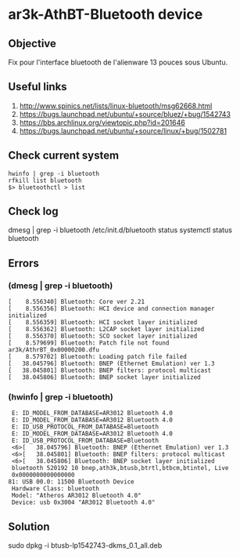 # ar3k-AthBT-Bluetooth device

## Objective
Fix pour l'interface bluetooth de l'alienware 13 pouces sous Ubuntu.

## Useful links
1. http://www.spinics.net/lists/linux-bluetooth/msg62668.html
2. https://bugs.launchpad.net/ubuntu/+source/bluez/+bug/1542743
3. https://bbs.archlinux.org/viewtopic.php?id=201646
4. https://bugs.launchpad.net/ubuntu/+source/linux/+bug/1502781

## Check current system
```
hwinfo | grep -i bluetooth
rfkill list bluetooth
$> bluetoothctl > list
```

## Check log
dmesg | grep -i bluetooth
/etc/init.d/bluetooth status
systemctl status bluetooth

## Errors
### (dmesg | grep -i bluetooth)
```
[    8.556340] Bluetooth: Core ver 2.21
[    8.556356] Bluetooth: HCI device and connection manager initialized
[    8.556359] Bluetooth: HCI socket layer initialized
[    8.556362] Bluetooth: L2CAP socket layer initialized
[    8.556370] Bluetooth: SCO socket layer initialized
[    8.579699] Bluetooth: Patch file not found ar3k/AthrBT_0x00000200.dfu
[    8.579702] Bluetooth: Loading patch file failed
[   38.045796] Bluetooth: BNEP (Ethernet Emulation) ver 1.3
[   38.045801] Bluetooth: BNEP filters: protocol multicast
[   38.045806] Bluetooth: BNEP socket layer initialized
```


### (hwinfo | grep -i bluetooth)
```
 E: ID_MODEL_FROM_DATABASE=AR3012 Bluetooth 4.0
 E: ID_MODEL_FROM_DATABASE=AR3012 Bluetooth 4.0
 E: ID_USB_PROTOCOL_FROM_DATABASE=Bluetooth
 E: ID_MODEL_FROM_DATABASE=AR3012 Bluetooth 4.0
 E: ID_USB_PROTOCOL_FROM_DATABASE=Bluetooth
 <6>[   38.045796] Bluetooth: BNEP (Ethernet Emulation) ver 1.3
 <6>[   38.045801] Bluetooth: BNEP filters: protocol multicast
 <6>[   38.045806] Bluetooth: BNEP socket layer initialized
 bluetooth 520192 10 bnep,ath3k,btusb,btrtl,btbcm,btintel, Live 
 0x0000000000000000
81: USB 00.0: 11500 Bluetooth Device
 Hardware Class: bluetooth
 Model: "Atheros AR3012 Bluetooth 4.0"
 Device: usb 0x3004 "AR3012 Bluetooth 4.0"
 ```

## Solution
sudo dpkg -i btusb-lp1542743-dkms_0.1_all.deb
